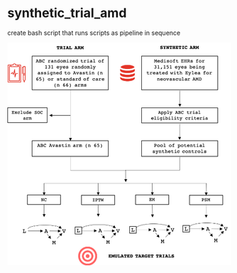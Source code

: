# synthetic_trial_amd

create bash script that runs scripts as pipeline in sequence

![Study design](/figs/fig_1_readme.png)